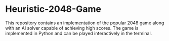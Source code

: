# Heuristic-2048-Game
This repository contains an implementation of the popular 2048 game along with an AI solver capable of achieving high scores. The game is implemented in Python and can be played interactively in the terminal.
